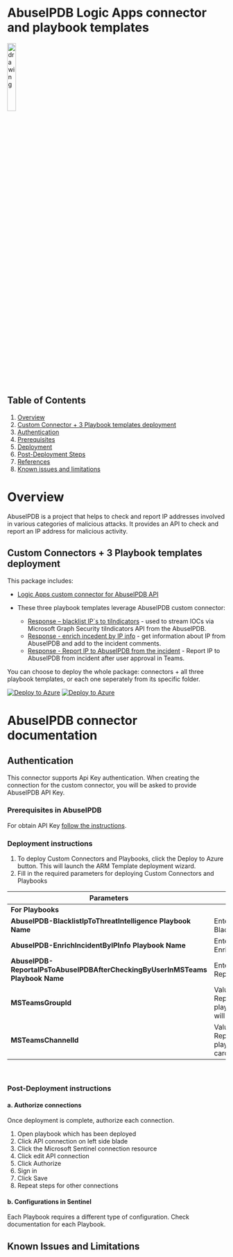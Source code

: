 # AbuseIPDB Logic Apps connector and playbook templates

<img src="./abuseipdb-logo.svg" alt="drawing" width="20%"/><br>

## Table of Contents

1. [Overview](#overview)
1. [Custom Connector + 3 Playbook templates deployment](#deployall)
1. [Authentication](#importantnotes)
1. [Prerequisites](#prerequisites)
1. [Deployment](#deployment)
1. [Post-Deployment Steps](#postdeployment)
1. [References](#references)
1. [Known issues and limitations](#limitations)

<a name="overview">

# Overview

AbuseIPDB is a project that helps to check and report IP addresses involved in various categories of malicious attacks. It provides an API to check and report an IP address for malicious activity.

<a name="deployall">

## Custom Connectors + 3 Playbook templates deployment

This package includes:

* [Logic Apps custom connector for AbuseIPDB API](./AbuseIPDBAPIConnector)

* These three playbook templates leverage AbuseIPDB custom connector:
  * [Response – blacklist IP`s to tiIndicators](./Playbooks/AbuseIPDB-BlacklistIpToThreatIntelligence) - used to stream IOCs via Microsoft Graph Security tiIndicators API from the AbuseIPDB.
  * [Response - enrich incedent by IP info](./Playbooks/AbuseIPDB-EnrichIncidentByIPInfo) - get information about IP from AbuseIPDB and add to the incident comments.
  * [Response - Report IP to AbuseIPDB from the incident](./Playbooks/AbuseIPDB-ReportaIPsToAbuselPDBAfterCheckingByUserInMSTeams) - Report IP to AbuseIPDB from incident after user approval in Teams.

You can choose to deploy the whole package: connectors + all three playbook templates, or each one seperately from its specific folder.

[![Deploy to Azure](https://aka.ms/deploytoazurebutton)](https://portal.azure.com/#create/Microsoft.Template/uri/https%3A%2F%2Fraw.githubusercontent.com%2FAzure%2FAzure-Sentinel%2Fmaster%2FSolutions%2FAbuseIPDB%2FPlaybooks%2Fazuredeploy.json) [![Deploy to Azure](https://aka.ms/deploytoazuregovbutton)](https://portal.azure.us/#create/Microsoft.Template/uri/https%3A%2F%2Fraw.githubusercontent.com%2FAzure%2FAzure-Sentinel%2Fmaster%2FSolutions%2FAbuseIPDB%2FPlaybooks%2Fazuredeploy.json)

# AbuseIPDB connector documentation

<a name="authentication">

## Authentication

This connector supports Api Key authentication. When creating the connection for the custom connector, you will be asked to provide AbuseIPDB API Key.

<a name="prerequisites">

### Prerequisites in AbuseIPDB

For obtain API Key [follow the instructions](https://www.abuseipdb.com/api.html).

<a name="deployment">

### Deployment instructions

1. To deploy Custom Connectors and Playbooks, click the Deploy to Azure button. This will launch the ARM Template deployment wizard.
2. Fill in the required parameters for deploying Custom Connectors and Playbooks

| Parameters | Description |
|----------------|--------------|
|**For Playbooks**|
|**AbuseIPDB-BlacklistIpToThreatIntelligence Playbook Name** | Enter the playbook name here (e.g. AbuseIPDB-BlacklistIpToThreatIntelligence)|
|**AbuseIPDB-EnrichIncidentByIPInfo Playbook Name** | Enter the playbook name here (e.g. AbuseIPDB-EnrichIncidentByIPInfo)|
|**AbuseIPDB-ReportaIPsToAbuselPDBAfterCheckingByUserInMSTeams Playbook Name** | Enter the playbook name here (e.g. AbuseIPDB-ReportaIPsToAbuselPDBAfterCheckingByUserInMSTeams)|
|**MSTeamsGroupId** | Value of TeamsGroupId parameter in AbuseIPDB-ReportaIPsToAbuselPDBAfterCheckingByUserInMSTeams playbook. Id of the Teams Group where the adaptive card will be posted.|
|**MSTeamsChannelId** | Value of TeamsChannelId parameter in AbuseIPDB-ReportaIPsToAbuselPDBAfterCheckingByUserInMSTeams playbook. Id of the Teams Channel where the adaptive card will be posted.|

<br>
<a name="postdeployment">

### Post-Deployment instructions

#### a. Authorize connections

Once deployment is complete, authorize each connection.

1. Open playbook which has been deployed
2. Click API connection on left side blade
3. Click the Microsoft Sentinel connection resource
4. Click edit API connection
5. Click Authorize
6. Sign in
7. Click Save
8. Repeat steps for other connections

#### b. Configurations in Sentinel

Each Playbook requires a different type of configuration. Check documentation for each Playbook.

<a name="limitations">

## Known Issues and Limitations
